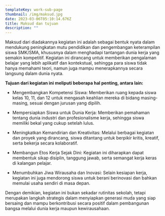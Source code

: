 ```yaml
---
templateKey: work-sub-page
thumbnail: /img/maksud.jpg
date: 2023-03-06T05:10:14.676Z
title: Maksud dan tujuan
description: ""
---
```

<!--[clay-images-10](/img/clay-images-10.jpg)

![clay-images-12](/img/clay-images-12.jpg)-->

Maksud dari diadakannya kegiatan ini adalah sebagai bentuk nyata dalam mendukung peningkatan mutu pendidikan dan pengembangan keterampilan siswa SMK/SMA, khususnya dalam menghadapi tantangan dunia kerja yang semakin kompetitif. Kegiatan ini dirancang untuk memberikan pengalaman belajar yang lebih aplikatif dan kontekstual, sehingga para siswa tidak hanya memahami teori, namun juga mampu menerapkannya secara langsung dalam dunia nyata.

**Tujuan dari kegiatan ini meliputi beberapa hal penting, antara lain:**

- Mengembangkan Kompetensi Siswa: Memberikan ruang kepada siswa kelas 10, 11, dan 12 untuk mengasah keahlian mereka di bidang masing-masing, sesuai dengan jurusan yang dipilih.

- Mempersiapkan Siswa untuk Dunia Kerja: Memberikan pemahaman tentang dunia industri dan profesionalisme kerja, sehingga siswa memiliki bekal yang cukup setelah lulus.

- Meningkatkan Kemandirian dan Kreativitas: Melalui berbagai kegiatan dan proyek yang dirancang, siswa ditantang untuk berpikir kritis, kreatif, serta bekerja secara kolaboratif.

- Membangun Etos Kerja Sejak Dini: Kegiatan ini diharapkan dapat membentuk sikap disiplin, tanggung jawab, serta semangat kerja keras di kalangan pelajar.

- Menumbuhkan Jiwa Wirausaha dan Inovasi: Selain kesiapan kerja, kegiatan ini juga mendorong siswa untuk berani berinovasi dan bahkan memulai usaha sendiri di masa depan.

Dengan demikian, kegiatan ini bukan sekadar rutinitas sekolah, tetapi merupakan langkah strategis dalam menyiapkan generasi muda yang siap bersaing dan mampu berkontribusi secara positif dalam pembangunan bangsa melalui dunia kerja maupun kewirausahaan.
